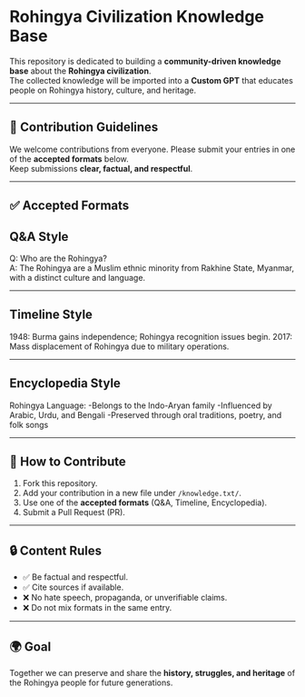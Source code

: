 # Rohingya Civilization Knowledge Base

This repository is dedicated to building a **community-driven knowledge base** about the **Rohingya civilization**.  
The collected knowledge will be imported into a **Custom GPT** that educates people on Rohingya history, culture, and heritage.

---

## 📌 Contribution Guidelines

We welcome contributions from everyone. Please submit your entries in one of the **accepted formats** below.  
Keep submissions **clear, factual, and respectful**.

---

## ✅ Accepted Formats

Q&A Style  
---
Q: Who are the Rohingya?  
A: The Rohingya are a Muslim ethnic minority from Rakhine State, Myanmar, with a distinct culture and language.  

---

Timeline Style  
---
1948: Burma gains independence; Rohingya recognition issues begin.
2017: Mass displacement of Rohingya due to military operations.

---

Encyclopedia Style  
---
Rohingya Language:
-Belongs to the Indo-Aryan family
-Influenced by Arabic, Urdu, and Bengali
-Preserved through oral traditions, poetry, and folk songs

---

## 🚀 How to Contribute

1. Fork this repository.  
2. Add your contribution in a new file under `/knowledge.txt/`.  
3. Use one of the **accepted formats** (Q&A, Timeline, Encyclopedia).  
4. Submit a Pull Request (PR).  

---

## 🔒 Content Rules

- ✅ Be factual and respectful.  
- ✅ Cite sources if available.  
- ❌ No hate speech, propaganda, or unverifiable claims.  
- ❌ Do not mix formats in the same entry.  

---

## 🌍 Goal

Together we can preserve and share the **history, struggles, and heritage** of the Rohingya people for future generations.

